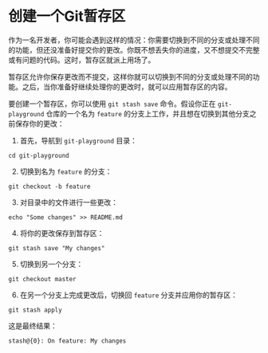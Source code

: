 # 创建一个Git暂存区

作为一名开发者，你可能会遇到这样的情况：你需要切换到不同的分支或处理不同的功能，但还没准备好提交你的更改。你既不想丢失你的进度，又不想提交不完整或有问题的代码。这时，暂存区就派上用场了。

暂存区允许你保存更改而不提交，这样你就可以切换到不同的分支或处理不同的功能。之后，当你准备好继续处理你的更改时，就可以应用暂存区的内容。

要创建一个暂存区，你可以使用 `git stash save` 命令。假设你正在 `git-playground` 仓库的一个名为 `feature` 的分支上工作，并且想在切换到其他分支之前保存你的更改：

1. 首先，导航到 `git-playground` 目录：

```shell
cd git-playground
```

2. 切换到名为 `feature` 的分支：

```shell
git checkout -b feature
```

3. 对目录中的文件进行一些更改：

```shell
echo "Some changes" >> README.md
```

4. 将你的更改保存到暂存区：

```shell
git stash save "My changes"
```

5. 切换到另一个分支：

```shell
git checkout master
```

6. 在另一个分支上完成更改后，切换回 `feature` 分支并应用你的暂存区：

```shell
git stash apply
```

这是最终结果：

```shell
stash@{0}: On feature: My changes
```
